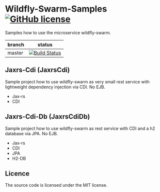 # Wildfly-Swarm-Samples [![GitHub license](http://img.shields.io/badge/license-MIT-blue.svg)](https://raw.githubusercontent.com/Shynixn/Wildfly-Swarm-Samples/master/LICENSE)

Samples how to use the microservice wildfly-swarm. 

| branch        | status        |
| ------------- | --------------|
| master        | [![Build Status](https://travis-ci.org/Shynixn/Wildfly-Swarm-Samples.svg?branch=master)](https://travis-ci.org/Shynixn/Wildfly-Swarm-Samples)              |


## Jaxrs-Cdi (JaxrsCdi)

Sample project how to use wildfly-swarm as very small rest service with lightweight dependency injection via CDI. No EJB. 

- Jax-rs
- CDI

## Jaxrs-Cdi-Db (JaxrsCdiDb)

Sample project how to use wildfly-swarm as rest service with CDI and a h2 database via JPA. No EJB. 

- Jax-rs
- CDI
- JPA
- H2-DB

## Licence

The source code is licensed under the MIT license. 
